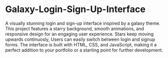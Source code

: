 # Galaxy-Login-Sign-Up-Interface
A visually stunning login and sign-up interface inspired by a galaxy theme. This project features a starry background, smooth animations, and responsive design for an engaging user experience. Stars keep moving upwards continuosly, Users can easily switch between login and signup forms. The interface is built with HTML, CSS, and JavaScript, making it a perfect addition to your portfolio or a starting point for further development.

